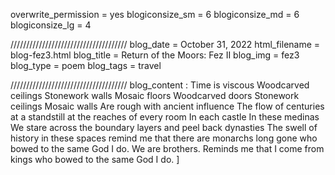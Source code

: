 overwrite_permission = yes
blogiconsize_sm = 6
blogiconsize_md = 6
blogiconsize_lg = 4

/////////////////////////////////////
blog_date = October 31, 2022
html_filename = blog-fez3.html
blog_title = Return of the Moors: Fez II
blog_img = fez3
blog_type = poem
blog_tags = travel

/////////////////////////////////////
blog_content : 
Time is viscous
Woodcarved ceilings
Stonework walls
Mosaic floors
Woodcarved doors
Stonework ceilings 
Mosaic walls
Are rough with ancient influence
The flow of centuries at a standstill at the reaches of every room
In each castle
In these medinas
We stare across the boundary layers and peel back dynasties
The swell of history in these spaces remind me that there are monarchs long gone who bowed to the same God I do. We are brothers. 
Reminds me that I come from kings
who bowed to the same God I do.
]